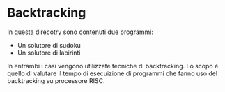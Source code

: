 # Backtracking

In questa direcotry sono contenuti due programmi: 
- Un solutore di sudoku
- Un solutore di labirinti

In entrambi i casi vengono utilizzate tecniche di backtracking.
Lo scopo è quello di valutare il tempo di esecuizione di programmi che fanno uso del backtracking su processore RISC.
